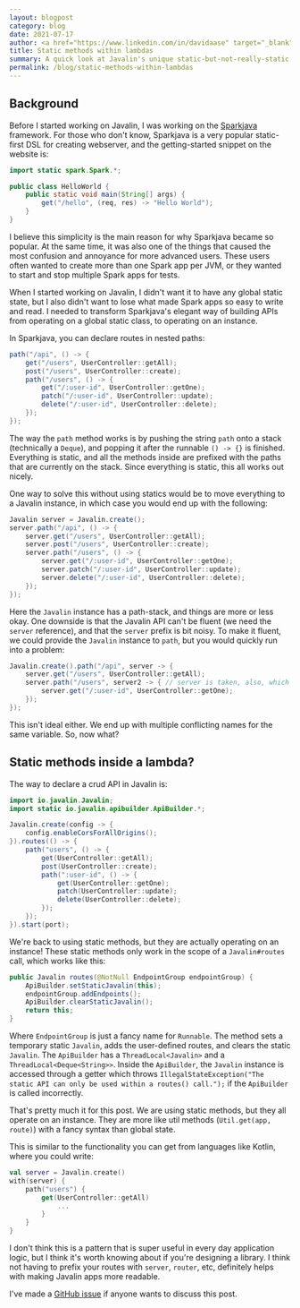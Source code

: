 ```yaml
---
layout: blogpost
category: blog
date: 2021-07-17
author: <a href="https://www.linkedin.com/in/davidaase" target="_blank">David Åse</a>
title: Static methods within lambdas
summary: A quick look at Javalin's unique static-but-not-really-static API
permalink: /blog/static-methods-within-lambdas
---
```


## Background

Before I started working on Javalin, I was working on the [Sparkjava](https://sparkjava.com/)
framework. For those who don't know, Sparkjava is a very popular static-first DSL for
creating webserver, and the getting-started snippet on the website is:

```java
import static spark.Spark.*;

public class HelloWorld {
    public static void main(String[] args) {
        get("/hello", (req, res) -> "Hello World");
    }
}
```

I believe this simplicity is the main reason for why Sparkjava became so popular.
At the same time, it was also one of the things that caused the most confusion and annoyance for
more advanced users. These users often wanted to create more than one Spark app per JVM, or
they wanted to start and stop multiple Spark apps for tests.

When I started working on Javalin, I didn't want it to have any global static state,
but I also didn't want to lose what made Spark apps so easy to write and read. I needed
to transform Sparkjava's elegant way of building APIs from operating on a global static
class, to operating on an instance.

In Sparkjava, you can declare routes in nested paths:

```java
path("/api", () -> {
    get("/users", UserController::getAll);
    post("/users", UserController::create);
    path("/users", () -> {
        get("/:user-id", UserController::getOne);
        patch("/:user-id", UserController::update);
        delete("/:user-id", UserController::delete);
    });
});
```

The way the `path` method works is by pushing the string `path` onto a stack
(technically a `Deque`), and popping it after the runnable `() -> {}` is finished.
Everything is static, and all the methods inside are prefixed with the paths that
are currently on the stack. Since everything is static, this all works out nicely.

One way to solve this without using statics would be to move everything to a
Javalin instance, in which case you would end up with the following:

```java
Javalin server = Javalin.create();
server.path("/api", () -> {
    server.get("/users", UserController::getAll);
    server.post("/users", UserController::create);
    server.path("/users", () -> {
        server.get("/:user-id", UserController::getOne);
        server.patch("/:user-id", UserController::update);
        server.delete("/:user-id", UserController::delete);
    });
});
```

Here the `Javalin` instance has a path-stack, and things are more or less okay. One downside is that
the Javalin API can't be fluent (we need the `server` reference), and that the `server` prefix is bit noisy.
To make it fluent, we could provide the `Javalin` instance to `path`, but you would quickly run into a problem:

```java
Javalin.create().path("/api", server -> {
    server.get("/users", UserController::getAll);
    server.path("/users", server2 -> { // server is taken, also, which one should we use?
        server.get("/:user-id", UserController::getOne);
    });
});
```

This isn't ideal either. We end up with multiple conflicting names for the same variable. So, now what?

## Static methods inside a lambda?

The way to declare a crud API in Javalin is:

```java
import io.javalin.Javalin;
import static io.javalin.apibuilder.ApiBuilder.*;

Javalin.create(config -> {
    config.enableCorsForAllOrigins();
}).routes(() -> {
    path("users", () -> {
        get(UserController::getAll);
        post(UserController::create);
        path(":user-id", () -> {
            get(UserController::getOne);
            patch(UserController::update);
            delete(UserController::delete);
        });
    });
}).start(port);
```

We're back to using static methods, but they are actually operating on an instance!
These static methods only work in the scope of a `Javalin#routes` call, which works like this:

```java
public Javalin routes(@NotNull EndpointGroup endpointGroup) {
    ApiBuilder.setStaticJavalin(this);
    endpointGroup.addEndpoints();
    ApiBuilder.clearStaticJavalin();
    return this;
}
```

Where `EndpointGroup` is just a fancy name for `Runnable`. The method sets a temporary
static `Javalin`, adds the user-defined routes, and clears the static `Javalin`.
The `ApiBuilder` has a `ThreadLocal<Javalin>` and a `ThreadLocal<Deque<String>>`.
Inside the `ApiBuilder`, the `Javalin` instance is accessed through a getter which throws
`IllegalStateException("The static API can only be used within a routes() call.");`
if the `ApiBuilder` is called incorrectly.

That's pretty much it for this post. We are using static methods, but they all operate on an instance.
They are more like util methods (`Util.get(app, route)`) with a fancy syntax than global state.

This is similar to the functionality you can get from languages like Kotlin,
where you could write:

```kotlin
val server = Javalin.create()
with(server) {
    path("users") {
        get(UserController::getAll)
            ...
        }
    }
}
```

I don't think this is a pattern that is super useful in every day application logic,
but I think it's worth knowing about if you're designing a library. I think not having
to prefix your routes with `server`, `router`, etc, definitely helps with making Javalin
apps more readable.

I've made a [GitHub issue](https://github.com/javalin/javalin.github.io/issues/105)
if anyone wants to discuss this post.
